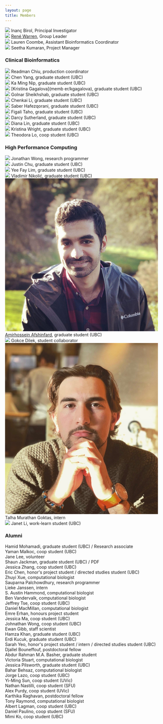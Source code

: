 ```yaml
---
layout: page
title: Members
---
```


<img class="avatar" src="assets/avatars/ibirol.jpeg"> Inanç Birol, Principal Investigator  <br>
<img class="avatar" src="assets/avatars/rwarren.png"> [René Warren](member/rwarren), Group Leader  <br>
<img class="avatar" src="assets/avatars/lcoombe.jpg"> Lauren Coombe, Assistant Bioinformatics Coordinator  <br>
<img class="avatar" src="assets/avatars/noavatar.jpg"> Seetha Kumaran, Project Manager<br>

### Clinical Bioinformatics
<img class="avatar" src="assets/avatars/rchiu.jpg"> Readman Chiu, production coordinator <br>
<img class="avatar" src="assets/avatars/cyang.jpg"> Chen Yang, graduate student (UBC)  <br>
<img class="avatar" src="assets/avatars/kmnip.png"> Ka Ming Nip, graduate student (UBC)  <br>
<img class="avatar" src="assets/avatars/kgagalova.jpg"> [Kristina Gagalova](memb
er/kgagalova), graduate student (UBC)  <br>
<img class="avatar" src="assets/avatars/gsheikhshab.jpg"> Golnar Sheikhshab, graduate student (UBC)<br>
<img class="avatar" src="assets/avatars/cli.jpg"> Chenkai Li, graduate student (UBC)<br>
<img class="avatar" src="assets/avatars/shafezqorani.png"> Saber Hafezqorani, graduate student (UBC)<br>
<img class="avatar" src="assets/avatars/noavatar.jpg"> Figali Taho, graduate student (UBC)<br>
<img class="avatar" src="assets/avatars/dsutherland.jpg"> Darcy Sutherland, graduate student (UBC)<br>
<img class="avatar" src="assets/avatars/noavatar.jpg"> Diana Lin, graduate student (UBC)<br>
<img class="avatar" src="assets/avatars/noavatar.jpg"> Kristina Wright, graduate student (UBC)<br>
<img class="avatar" src="assets/avatars/noavatar.jpg"> Theodora Lo, coop student (UBC)<br>

### High Performance Computing
<img class="avatar" src="assets/avatars/noavatar.jpg"> Jonathan Wong, research programmer <br>
<img class="avatar" src="assets/avatars/jchu.jpeg"> Justin Chu, graduate student (UBC)  <br>
<img class="avatar" src="assets/avatars/yflim.jpg"> Yee Fay Lim, graduate student (UBC)<br>
<img class="avatar" src="assets/avatars/noavatar.jpg"> Vladimir Nikolić, graduate student (UBC)<br>
<img class="avatar" src="assets/avatars/aafshinfard.jpg"> [Amirhossein Afshinfard](member/aafshinfard), graduate student (UBC)<br>
<img class="avatar" src="assets/avatars/noavatar.jpg"> Gokce Dilek, student collaborator<br>
<img class="avatar" src="assets/avatars/talhaGoktas.JPG"> Talha Murathan Goktas, intern<br>
<img class="avatar" src="assets/avatars/noavatar.jpg"> Janet Li, work-learn student (UBC)<br>

### Alumni
Hamid Mohamadi, graduate student (UBC) / Research associate<br>
Yaman Malkoc, coop student (UBC)<br>
Jane Lee, volunteer<br>
Shaun Jackman, graduate student (UBC) / PDF <br>
Jessica Zhang, coop student (UBC)<br>
Eric Chen, honor's project student / directed studies student (UBC)<br>
Zhuyi Xue, computational biologist<br>
Sauparna Palchowdhury, research programmer<br>
Lieke Janssen, intern<br>
S. Austin Hammond, computational biologist<br>
Ben Vandervalk, computational biologist<br>
Jeffrey Tse, coop student (UBC)<br>
Daniel MacMillan, computational biologist<br>
Emre Erhan, honours project student<br>
Jessica Ma, coop student (UBC)<br>
Johnathan Wong, coop student (UBC)<br>
Ewan Gibb, staff scientist  <br>
Hamza Khan, graduate student (UBC)  <br>
Erdi Kucuk, graduate student (UBC)  <br>
Sarah Yeo, honor's project student / intern / directed studies student (UBC)  <br>
Djallel Bouneffouf, postdoctoral fellow  <br>
Abdur Rahman M.A. Basher, graduate student<br>
Victoria Stuart, computational biologist<br>
Jessica Pilsworth, graduate student (UBC)  <br>
Bahar Behsaz, computational biologist  <br>
Jorge Lazo, coop student (UBC)<br>
Yi-Ming Sun, coop student (UVic)  <br>
Nathan Nastilli, coop student (SFU)  <br>
Alex Purdy, coop student (UVic)  <br>
Karthika Raghavan, postdoctoral fellow  <br>
Tony Raymond, computational biologist  <br>
Albert Lagman, coop student (UBC)  <br>
Daniel Paulino, coop student (SFU)  <br>
Mimi Ko, coop student (UBC)  <br>
